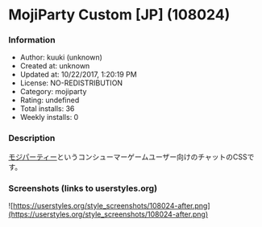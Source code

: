# MojiParty Custom [JP] (108024)

### Information
- Author: kuuki (unknown)
- Created at: unknown
- Updated at: 10/22/2017, 1:20:19 PM
- License: NO-REDISTRIBUTION
- Category: mojiparty
- Rating: undefined
- Total installs: 36
- Weekly installs: 0


### Description
<a href="http://chat.mojiparty.jp/" target="_blank">モジパーティー</a>というコンシューマーゲームユーザー向けのチャットのCSSです。


### Screenshots (links to userstyles.org)
![https://userstyles.org/style_screenshots/108024-after.png](https://userstyles.org/style_screenshots/108024-after.png)



